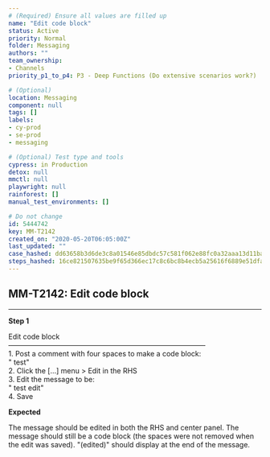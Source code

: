 ```yaml
---
# (Required) Ensure all values are filled up
name: "Edit code block"
status: Active
priority: Normal
folder: Messaging
authors: ""
team_ownership: 
- Channels
priority_p1_to_p4: P3 - Deep Functions (Do extensive scenarios work?)

# (Optional)
location: Messaging
component: null
tags: []
labels: 
- cy-prod
- se-prod
- messaging

# (Optional) Test type and tools
cypress: in Production
detox: null
mmctl: null
playwright: null
rainforest: []
manual_test_environments: []

# Do not change
id: 5444742
key: MM-T2142
created_on: "2020-05-20T06:05:00Z"
last_updated: ""
case_hashed: dd63658b3d6de3c8a01546e85dbdc57c581f062e88fc0a32aaa13d11ba16ae4eb140efddec49f3319a64bd04f3b82414
steps_hashed: 16ce821507635be9f65d366ec17c8c6bc8b4ecb5a25616f6889e51dface24edceadf8423cebd92c9943af1c430e1f4c8
---
```


<!-- (Auto-generated) Based on frontmatter's "key" and "name" -->

## MM-T2142: Edit code block

---

**Step 1**

Edit code block\
————————————————————————————\
1\. Post a comment with four spaces to make a code block:\
" test"\
2\. Click the \[...] menu > Edit in the RHS\
3\. Edit the message to be:\
" test edit"\
4\. Save

**Expected**

The message should be edited in both the RHS and center panel. The message should still be a code block (the spaces were not removed when the edit was saved). "(edited)" should display at the end of the message.
